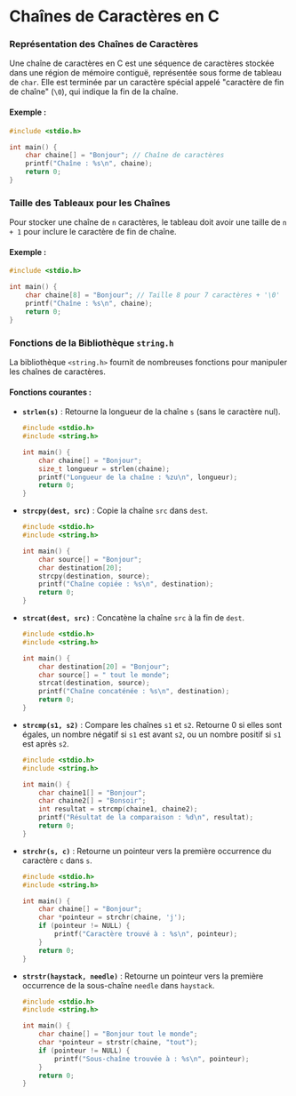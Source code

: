 # Chaînes de Caractères en C

### Représentation des Chaînes de Caractères

Une chaîne de caractères en C est une séquence de caractères stockée dans une région de mémoire contiguë, représentée sous forme de tableau de `char`. Elle est terminée par un caractère spécial appelé "caractère de fin de chaîne" (`\0`), qui indique la fin de la chaîne. 

#### Exemple :
```c
#include <stdio.h>

int main() {
    char chaine[] = "Bonjour"; // Chaîne de caractères
    printf("Chaîne : %s\n", chaine);
    return 0;
}
```

### Taille des Tableaux pour les Chaînes

Pour stocker une chaîne de `n` caractères, le tableau doit avoir une taille de `n + 1` pour inclure le caractère de fin de chaîne.

#### Exemple :
```c
#include <stdio.h>

int main() {
    char chaine[8] = "Bonjour"; // Taille 8 pour 7 caractères + '\0'
    printf("Chaîne : %s\n", chaine);
    return 0;
}
```

### Fonctions de la Bibliothèque `string.h`

La bibliothèque `<string.h>` fournit de nombreuses fonctions pour manipuler les chaînes de caractères.

#### Fonctions courantes :

- **`strlen(s)`** : Retourne la longueur de la chaîne `s` (sans le caractère nul).

  ```c
  #include <stdio.h>
  #include <string.h>

  int main() {
      char chaine[] = "Bonjour";
      size_t longueur = strlen(chaine);
      printf("Longueur de la chaîne : %zu\n", longueur);
      return 0;
  }
  ```

- **`strcpy(dest, src)`** : Copie la chaîne `src` dans `dest`.

  ```c
  #include <stdio.h>
  #include <string.h>

  int main() {
      char source[] = "Bonjour";
      char destination[20];
      strcpy(destination, source);
      printf("Chaîne copiée : %s\n", destination);
      return 0;
  }
  ```

- **`strcat(dest, src)`** : Concatène la chaîne `src` à la fin de `dest`.

  ```c
  #include <stdio.h>
  #include <string.h>

  int main() {
      char destination[20] = "Bonjour";
      char source[] = " tout le monde";
      strcat(destination, source);
      printf("Chaîne concaténée : %s\n", destination);
      return 0;
  }
  ```

- **`strcmp(s1, s2)`** : Compare les chaînes `s1` et `s2`. Retourne 0 si elles sont égales, un nombre négatif si `s1` est avant `s2`, ou un nombre positif si `s1` est après `s2`.

  ```c
  #include <stdio.h>
  #include <string.h>

  int main() {
      char chaine1[] = "Bonjour";
      char chaine2[] = "Bonsoir";
      int resultat = strcmp(chaine1, chaine2);
      printf("Résultat de la comparaison : %d\n", resultat);
      return 0;
  }
  ```

- **`strchr(s, c)`** : Retourne un pointeur vers la première occurrence du caractère `c` dans `s`.

  ```c
  #include <stdio.h>
  #include <string.h>

  int main() {
      char chaine[] = "Bonjour";
      char *pointeur = strchr(chaine, 'j');
      if (pointeur != NULL) {
          printf("Caractère trouvé à : %s\n", pointeur);
      }
      return 0;
  }
  ```

- **`strstr(haystack, needle)`** : Retourne un pointeur vers la première occurrence de la sous-chaîne `needle` dans `haystack`.

  ```c
  #include <stdio.h>
  #include <string.h>

  int main() {
      char chaine[] = "Bonjour tout le monde";
      char *pointeur = strstr(chaine, "tout");
      if (pointeur != NULL) {
          printf("Sous-chaîne trouvée à : %s\n", pointeur);
      }
      return 0;
  }
  ```